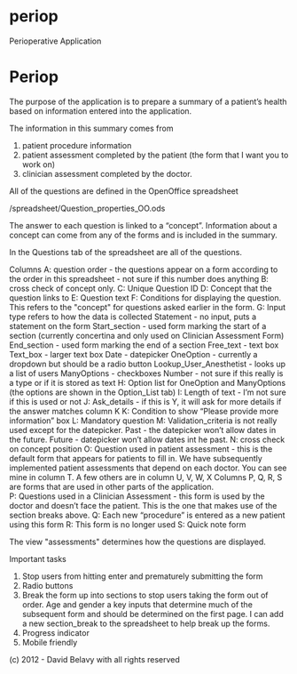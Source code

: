 periop
======

Perioperative Application


Periop
========================


The purpose of the application is to prepare a summary of a patient’s health based on information entered into the application.

The information in this summary comes from 

1. patient procedure information
2. patient assessment completed by the patient (the form that I want you to work on)
3. clinician assessment completed by the doctor.

All of the questions are defined in the OpenOffice spreadsheet

/spreadsheet/Question_properties_OO.ods

The answer to each question is linked to a “concept”.  Information about a concept can come from any of the forms and is included in the summary.

In the Questions tab of the spreadsheet are all of the questions.

Columns
A: question order - the questions appear on a form according to the order in this spreadsheet - not sure if this number does anything
B: cross check of concept only.
C: Unique Question ID
D: Concept that the question links to
E: Question text
F: Conditions for displaying the question.  This refers to the "concept" for questions asked earlier in the form.
G: Input type refers to how the data is collected
	Statement - no input, puts a statement on the form
	Start_section - used form marking the start of a section (currently concertina and only used on Clinician Assessment Form)
	End_section - used form marking the end of a section
	Free_text - text box
	Text_box - larger text box
	Date - datepicker 
	OneOption - currently a dropdown but should be a radio button
	Lookup_User_Anesthetist - looks up a list of users
	ManyOptions - checkboxes
	Number - not sure if this really is a type or if it is stored as text
H: Option list for OneOption and ManyOptions (the options are shown in the Option_List tab)
I: Length of text - I’m not sure if this is used or not
J: Ask_details - if this is Y, it will ask for more details if the answer matches column K
K: Condition to show “Please provide more information” box
L: Mandatory question
M: Validation_criteria is not really used except for the datepicker.  Past - the datepicker won’t allow dates in the future.  Future - datepicker won’t allow dates int he past.
N: cross check on concept position
O: Question used in patient assessment - this is the default form that appears for patients to fill in.  We have subsequently implemented patient assessments that depend on each doctor.  You can see mine in column T.  A few others are in column U, V, W, X
Columns P, Q, R, S are forms that are used in other parts of the application.  
P: Questions used in a Clinician Assessment - this form is used by the doctor and doesn’t face the patient.  This is the one that makes use of the section breaks above.
Q: Each new “procedure” is entered as a new patient using this form
R: This form is no longer used
S: Quick note form




The view "assessments" determines how the questions are displayed.


Important tasks

1. Stop users from hitting enter and prematurely submitting the form
2. Radio buttons
3. Break the form up into sections to stop users taking the form out of order.  Age and gender a key inputs that determine much of the subsequent form and should be determined on the first page.  I can add a new section_break to the spreadsheet to help break up the forms.
4. Progress indicator
5. Mobile friendly










(c) 2012 - David Belavy with all rights reserved